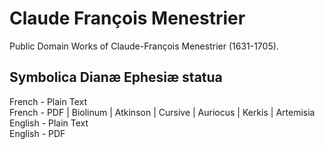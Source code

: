 # Claude François Menestrier

Public Domain Works of Claude-François Menestrier (1631-1705).

## Symbolica Dianæ Ephesiæ statua

French - Plain Text  
French - PDF | Biolinum | Atkinson | Cursive | Auriocus | Kerkis | Artemisia  
English - Plain Text  
English - PDF  
